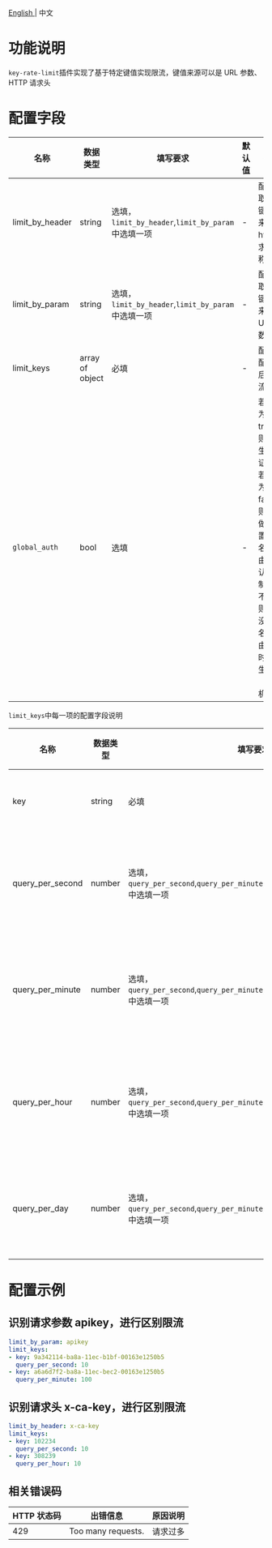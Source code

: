 <p>
   <a href="README_EN.md"> English </a> | 中文
</p>

# 功能说明
`key-rate-limit`插件实现了基于特定键值实现限流，键值来源可以是 URL 参数、HTTP 请求头

# 配置字段

| 名称 | 数据类型 | 填写要求 |  默认值 | 描述 |
| -------- | -------- | -------- | -------- | -------- |
|  limit_by_header     |  string     | 选填，`limit_by_header`,`limit_by_param` 中选填一项     |   -  |  配置获取限流键值的来源 http 请求头名称   |
|  limit_by_param     |  string     | 选填，`limit_by_header`,`limit_by_param` 中选填一项     |   -  |  配置获取限流键值的来源 URL 参数名称   |
|  limit_keys     |  array of object     | 必填     |   -  |  配置匹配键值后的限流次数   |
| `global_auth` | bool | 选填     | -      | 若配置为true，则全局生效认证机制; 若配置为false，则只对做了配置的域名和路由生效认证机制; 若不配置则仅当没有域名和路由配置时全局生效（兼容机制）  |


`limit_keys`中每一项的配置字段说明

| 名称 | 数据类型 | 填写要求 |  默认值 | 描述 |
| -------- | -------- | -------- | -------- | -------- |
|  key     |  string     | 必填     |   -  |  匹配的键值 |
|  query_per_second     |  number     | 选填，`query_per_second`,`query_per_minute`,`query_per_hour`,`query_per_day` 中选填一项     |   -  |  允许每秒请求次数 |
|  query_per_minute     |  number     | 选填，`query_per_second`,`query_per_minute`,`query_per_hour`,`query_per_day` 中选填一项     |   -  |  允许每分钟请求次数 |
|  query_per_hour     |  number     | 选填，`query_per_second`,`query_per_minute`,`query_per_hour`,`query_per_day` 中选填一项     |   -  |  允许每小时请求次数 |
|  query_per_day     |  number     | 选填，`query_per_second`,`query_per_minute`,`query_per_hour`,`query_per_day` 中选填一项     |   -  |  允许每天请求次数 |

# 配置示例

## 识别请求参数 apikey，进行区别限流
```yaml
limit_by_param: apikey
limit_keys:
- key: 9a342114-ba8a-11ec-b1bf-00163e1250b5
  query_per_second: 10
- key: a6a6d7f2-ba8a-11ec-bec2-00163e1250b5
  query_per_minute: 100
```

## 识别请求头 x-ca-key，进行区别限流
```yaml
limit_by_header: x-ca-key
limit_keys:
- key: 102234
  query_per_second: 10
- key: 308239
  query_per_hour: 10

```
## 相关错误码

| HTTP 状态码 | 出错信息                                                                           | 原因说明               |
| ----------- |--------------------------------------------------------------------------------| ---------------------- |
| 429         | Too many requests. | 请求过多         |
